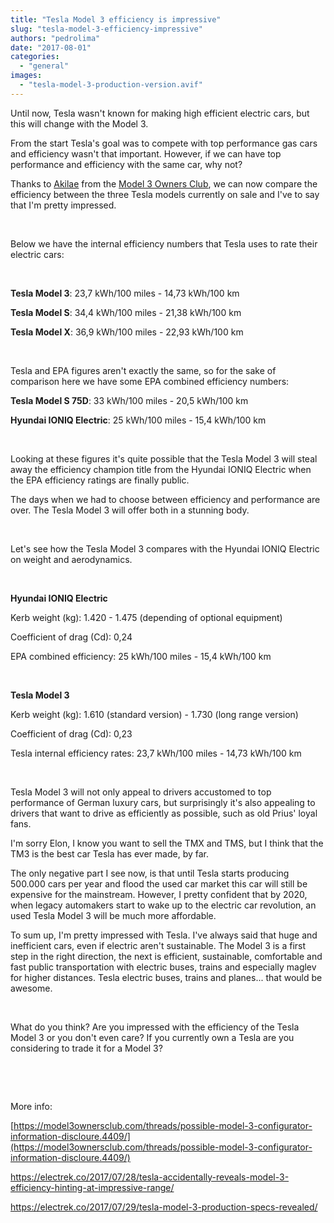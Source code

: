 ```yaml
---
title: "Tesla Model 3 efficiency is impressive"
slug: "tesla-model-3-efficiency-impressive"
authors: "pedrolima"
date: "2017-08-01"
categories: 
  - "general"
images: 
  - "tesla-model-3-production-version.avif"
---
```


Until now, Tesla wasn't known for making high efficient electric cars, but this will change with the Model 3.

From the start Tesla's goal was to compete with top performance gas cars and efficiency wasn't that important. However, if we can have top performance and efficiency with the same car, why not?

Thanks to [Akilae](https://model3ownersclub.com/members/akilae.4431/) from the [Model 3 Owners Club](http://www.model3ownersclub.com), we can now compare the efficiency between the three Tesla models currently on sale and I've to say that I'm pretty impressed.

 

Below we have the internal efficiency numbers that Tesla uses to rate their electric cars:

 

**Tesla Model 3**: 23,7 kWh/100 miles - 14,73 kWh/100 km

**Tesla Model S**: 34,4 kWh/100 miles - 21,38 kWh/100 km

**Tesla Model X**: 36,9 kWh/100 miles - 22,93 kWh/100 km

 

Tesla and EPA figures aren't exactly the same, so for the sake of comparison here we have some EPA combined efficiency numbers:

**Tesla Model S 75D**: 33 kWh/100 miles - 20,5 kWh/100 km

**Hyundai IONIQ Electric**: 25 kWh/100 miles - 15,4 kWh/100 km

 

Looking at these figures it's quite possible that the Tesla Model 3 will steal away the efficiency champion title from the Hyundai IONIQ Electric when the EPA efficiency ratings are finally public.

The days when we had to choose between efficiency and performance are over. The Tesla Model 3 will offer both in a stunning body.

 

Let's see how the Tesla Model 3 compares with the Hyundai IONIQ Electric on weight and aerodynamics.

 

**Hyundai IONIQ Electric**

Kerb weight (kg): 1.420 - 1.475 (depending of optional equipment)

Coefficient of drag (Cd): 0,24

EPA combined efficiency: 25 kWh/100 miles - 15,4 kWh/100 km

 

**Tesla Model 3**

Kerb weight (kg): 1.610 (standard version) - 1.730 (long range version)

Coefficient of drag (Cd): 0,23

Tesla internal efficiency rates: 23,7 kWh/100 miles - 14,73 kWh/100 km

 

Tesla Model 3 will not only appeal to drivers accustomed to top performance of German luxury cars, but surprisingly it's also appealing to drivers that want to drive as efficiently as possible, such as old Prius' loyal fans.

I'm sorry Elon, I know you want to sell the TMX and TMS, but I think that the TM3 is the best car Tesla has ever made, by far.

The only negative part I see now, is that until Tesla starts producing 500.000 cars per year and flood the used car market this car will still be expensive for the mainstream. However, I pretty confident that by 2020, when legacy automakers start to wake up to the electric car revolution, an used Tesla Model 3 will be much more affordable.

To sum up, I'm pretty impressed with Tesla. I've always said that huge and inefficient cars, even if electric aren't sustainable. The Model 3 is a first step in the right direction, the next is efficient, sustainable, comfortable and fast public transportation with electric buses, trains and especially maglev for higher distances. Tesla electric buses, trains and planes... that would be awesome.

 

What do you think? Are you impressed with the efficiency of the Tesla Model 3 or you don't even care? If you currently own a Tesla are you considering to trade it for a Model 3?

 

 

More info:

[https://model3ownersclub.com/threads/possible-model-3-configurator-information-discloure.4409/](https://model3ownersclub.com/threads/possible-model-3-configurator-information-discloure.4409/)

https://electrek.co/2017/07/28/tesla-accidentally-reveals-model-3-efficiency-hinting-at-impressive-range/

https://electrek.co/2017/07/29/tesla-model-3-production-specs-revealed/
